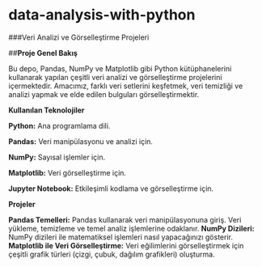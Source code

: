 # data-analysis-with-python

###Veri Analizi ve Görselleştirme Projeleri

##**Proje Genel Bakış**

Bu depo, Pandas, NumPy ve Matplotlib gibi Python kütüphanelerini kullanarak yapılan çeşitli veri analizi ve görselleştirme projelerini içermektedir. Amacımız, farklı veri setlerini keşfetmek, veri temizliği ve analizi yapmak ve elde edilen bulguları görselleştirmektir.


**Kullanılan Teknolojiler**

**Python:** Ana programlama dili.

**Pandas:** Veri manipülasyonu ve analizi için.

**NumPy:** Sayısal işlemler için.

**Matplotlib:** Veri görselleştirme için.

**Jupyter Notebook:** Etkileşimli kodlama ve görselleştirme için.


**Projeler**

**Pandas Temelleri:** Pandas kullanarak veri manipülasyonuna giriş. Veri yükleme, temizleme ve temel analiz işlemlerine odaklanır.
**NumPy Dizileri:** NumPy dizileri ile matematiksel işlemleri nasıl yapacağınızı gösterir.
**Matplotlib ile Veri Görselleştirme:** Veri eğilimlerini görselleştirmek için çeşitli grafik türleri (çizgi, çubuk, dağılım grafikleri) oluşturma.
